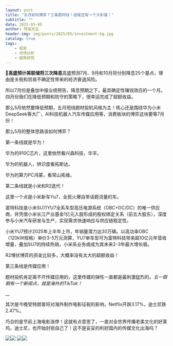 ```yaml
---
layout: post
title: "五月如何博弈？三条题材线！结尾还有一个大彩蛋！"
subtitle: ""
date: 2025-05-05
author: 梵高先生
header-img: img/posts/2025/05/investment-bg.jpg
catalog: true
tags:
    - 投资
    - 市场分析
    - 趋势研究
---
```


**🔸高盛预计美联储将三次降息**高盛预测7月、9月和10月将分别降息25个基点，理由是关税和贸易不确定性带来的经济衰退风险。

所以7月份是叠加中报业绩预告，降息预期之下，最具确定性赚钱效应的一个月。四月份我们在降低预期和防守的策略下，很幸运完成了超额收益。

那么5月依然要降低预期，五月短线题材投机风格为主！核心还是围绕华为小米DeepSeek等大厂，AI科技机器人汽车传媒应用等，消费板块的博弈这块要等7月份！

那么5月的整体思路该如何博弈？

第一条线就是华为！

华为的910C芯片，这里依然看兴森科技，华丰。

华为的机器人，辨识度看拓斯达。

华为的算力PC鸿蒙，看常山拓维。

第二条线就是小米和R2迭代！

这里一个点是小米新车Yu7，全民火爆自带话题流量的车。&nbsp;

富特科技是小米SU7/YU7全系车型高压电源系统（OBC+DC/DC）的唯一供应商，并凭借小米长江产业基金1亿元入股形成的股权绑定关系（前五大股东），深度参与小米汽车研发与生产，实现需求快速响应与供应链稳定性。

小米YU7预计2025年上半年上市，年销量潜力达30万辆。以高功率OBC（120kW规格）单价3-5万元测算，YU7单车型可为富特科技带来超10亿元年营收增量，叠加SU7的持续热销，小米系业务或成为其未来2-3年最大增长极。

R2埋伏博弈的资金比较多，大概率没有太大的超额收益！

第三条线是传媒应用！

题材投机肯定离不开传媒应用的，这里传媒的弹性一直都是最刺激猛烈的。_五一假期有一个新闻点，就是海外的TikTok！_

__

其次是今晚受特朗普将对海外制作电影征税的影响，Netflix开跌3.17%，迪士尼跌2.47%。

巧合的是节前上海电影涨停！这就有点意思了，一直对全世界传播老美文化的好莱坞，迪士尼，也开始封锁自己了！这不是妥妥的利好国内的传媒文化出海吗？

![](https://mmbiz.qpic.cn/sz_mmbiz_jpg/https://mmbiz.qpic.cn/sz_mmbiz_jpg/ViaIfpMVXKTQ9OibtA0dZekxdeG5Q6GqaHEdJ5CMTZf7ImROE8XE6Lga94pbxbSibgv1e7TMRO8KTw7mg0JaADFFA/640?wx_fmt=jpeg)![](https://mmbiz.qpic.cn/sz_mmbiz_jpg/https://mmbiz.qpic.cn/sz_mmbiz_jpg/ViaIfpMVXKTQ9OibtA0dZekxdeG5Q6GqaHOa1icBPB0wyUIKZPL9MPsZnicab5bbEZGRUEwtQQusga3N37A05NGVew/640?wx_fmt=jpeg)
![](https://mmbiz.qpic.cn/sz_mmbiz_jpg/https://mmbiz.qpic.cn/sz_mmbiz_jpg/ViaIfpMVXKTQ9OibtA0dZekxdeG5Q6GqaHPHNiafBkOWEhMpAWyxs0ribWyecoJOI61tric1sRvu9OqBEsiaAsMYQTVA/640?wx_fmt=jpeg)![](https://mmbiz.qpic.cn/sz_mmbiz_jpg/https://mmbiz.qpic.cn/sz_mmbiz_jpg/ViaIfpMVXKTQ9OibtA0dZekxdeG5Q6GqaHET6lOWYLILFfVhvTrKKtu1mnM83Y179k09eR9F4rT0jReqqnl1vrwg/640?wx_fmt=jpeg)